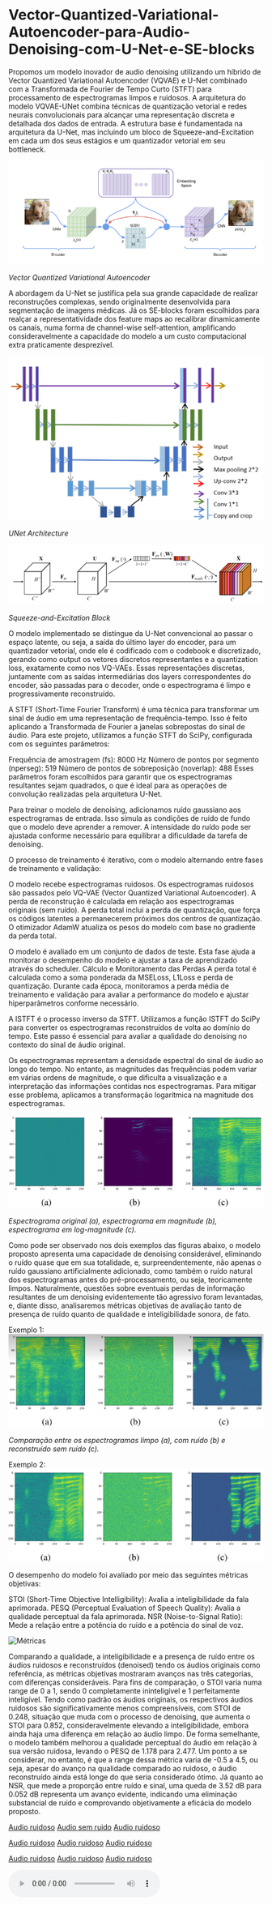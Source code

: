 # Vector-Quantized-Variational-Autoencoder-para-Audio-Denoising-com-U-Net-e-SE-blocks
Propomos um modelo inovador de audio denoising utilizando um híbrido de Vector Quantized Variational Autoencoder (VQVAE) e U-Net combinado com a  Transformada de Fourier de Tempo Curto (STFT) para processamento de espectrogramas limpos e ruidosos.
A arquitetura do modelo VQVAE-UNet combina técnicas de quantização vetorial e redes neurais convolucionais para alcançar uma representação discreta e detalhada dos dados de entrada. A estrutura base é fundamentada na arquitetura da U-Net, mas incluindo um bloco de Squeeze-and-Excitation em cada um dos seus estágios e um quantizador vetorial em seu bottleneck.

![Vector Quantized Variational Autoencoder](images/VQVAE.png)

*Vector Quantized Variational Autoencoder*


A abordagem da U-Net se justifica pela sua grande capacidade de realizar reconstruções complexas, sendo originalmente desenvolvida para segmentação de imagens médicas. Já os SE-blocks foram escolhidos para realçar a representatividade dos feature maps ao recalibrar dinamicamente os canais, numa forma de channel-wise self-attention, amplificando consideravelmente a capacidade do modelo a um custo computacional extra praticamente desprezível.

![U-Net](images/unet.png)

*UNet Architecture*

![SE-Blocks](images/se.png)

*Squeeze-and-Excitation Block*

O modelo implementado se distingue da U-Net convencional ao passar o espaço latente, ou seja, a saída do último layer do encoder, para um quantizador vetorial, onde ele é codificado com o codebook e discretizado, gerando como output os vetores discretos representantes e a quantization loss, exatamente como nos VQ-VAEs. Essas representações discretas, juntamente com as saídas intermediárias dos layers correspondentes do encoder, são passadas para o decoder, onde o espectrograma é limpo e progressivamente reconstruído.

A STFT (Short-Time Fourier Transform) é uma técnica para transformar um sinal de áudio em uma representação de frequência-tempo. Isso é feito aplicando a Transformada de Fourier a janelas sobrepostas do sinal de áudio. Para este projeto, utilizamos a função STFT do SciPy, configurada com os seguintes parâmetros:

Frequência de amostragem (fs): 8000 Hz
Número de pontos por segmento (nperseg): 519
Número de pontos de sobreposição (noverlap): 488
Esses parâmetros foram escolhidos para garantir que os espectrogramas resultantes sejam quadrados, o que é ideal para as operações de convolução realizadas pela arquitetura U-Net.

Para treinar o modelo de denoising, adicionamos ruído gaussiano aos espectrogramas de entrada. Isso simula as condições de ruído de fundo que o modelo deve aprender a remover. A intensidade do ruído pode ser ajustada conforme necessário para equilibrar a dificuldade da tarefa de denoising.

O processo de treinamento é iterativo, com o modelo alternando entre fases de treinamento e validação:

O modelo recebe espectrogramas ruidosos.
Os espectrogramas ruidosos são passados pelo VQ-VAE (Vector Quantized Variational Autoencoder).
A perda de reconstrução é calculada em relação aos espectrogramas originais (sem ruído). A perda total inclui a perda de quantização, que força os códigos latentes a permanecerem próximos dos centros de quantização.
O otimizador AdamW atualiza os pesos do modelo com base no gradiente da perda total.

O modelo é avaliado em um conjunto de dados de teste.
Esta fase ajuda a monitorar o desempenho do modelo e ajustar a taxa de aprendizado através do scheduler.
Cálculo e Monitoramento das Perdas
A perda total é calculada como a soma ponderada da MSELoss, L1Loss e perda de quantização. Durante cada época, monitoramos a perda média de treinamento e validação para avaliar a performance do modelo e ajustar hiperparâmetros conforme necessário.

A ISTFT é o processo inverso da STFT. Utilizamos a função ISTFT do SciPy para converter os espectrogramas reconstruídos de volta ao domínio do tempo. Este passo é essencial para avaliar a qualidade do denoising no contexto do sinal de áudio original.

Os espectrogramas representam a densidade espectral do sinal de áudio ao longo do tempo. No entanto, as magnitudes das frequências podem variar em várias ordens de magnitude, o que dificulta a visualização e a interpretação das informações contidas nos espectrogramas. Para mitigar esse problema, aplicamos a transformação logarítmica na magnitude dos espectrogramas.

![Espectrogramas normais e em log-magnitude](images/logmagnitude.png)

*Espectrograma original (a), espectrograma em magnitude (b), espectrograma em log-magnitude (c).*

Como pode ser observado nos dois exemplos das figuras abaixo, o modelo proposto apresenta uma capacidade de denoising considerável, eliminando o ruído quase que em sua totalidade, e, surpreendentemente, não apenas o ruído gaussiano artificialmente adicionado, como também o ruído natural dos espectrogramas antes do pré-processamento, ou seja, teoricamente limpos. Naturalmente, questões sobre eventuais perdas de informação resultantes de um denoising evidentemente tão agressivo foram levantadas, e, diante disso, analisaremos métricas objetivas de avaliação tanto de presença de ruído quanto de qualidade e inteligibilidade sonora, de fato.

Exemplo 1:
![Espectrogramas](images/ex1.png)

*Comparação entre os espectrogramas limpo (a), com ruído (b) e reconstruído sem ruído (c).*

Exemplo 2:
![Espectrogramas2](images/ex2.png)

O desempenho do modelo foi avaliado por meio das seguintes métricas objetivas:

STOI (Short-Time Objective Intelligibility): Avalia a inteligibilidade da fala aprimorada.
PESQ (Perceptual Evaluation of Speech Quality): Avalia a qualidade perceptual da fala aprimorada.
NSR (Noise-to-Signal Ratio): Mede a relação entre a potência do ruído e a potência do sinal de voz.

![Métricas](images/Métricas.png)

Comparando a qualidade, a inteligibilidade e a presença de ruído entre os áudios ruidosos e reconstruídos (denoised) tendo os áudios originais como referência, as métricas objetivas mostraram avanços nas três categorias, com diferenças consideráveis. Para fins de comparação, o STOI varia numa range de 0 a 1, sendo 0 completamente ininteligível e 1 perfeitamente inteligível. Tendo como padrão os áudios originais, os respectivos áudios ruidosos são significativamente menos compreensíveis, com STOI de 0.248, situação que muda com o processo de denoising, que aumenta o STOI para 0.852, consideravelmente elevando a inteligibilidade, embora ainda haja uma diferença em relação ao áudio limpo. De forma semelhante, o modelo também melhorou a qualidade perceptual do áudio em relação à sua versão ruidosa, levando o PESQ de 1.178 para 2.477. Um ponto a se considerar, no entanto, é que a range dessa métrica varia de -0.5 a 4.5, ou seja, apesar do avanço na qualidade comparado ao ruidoso, o áudio reconstruído ainda está longe do que seria considerado ótimo. Já quanto ao NSR, que mede a proporção entre ruído e sinal, uma queda de 3.52 dB para 0.052 dB representa um avanço evidente, indicando uma eliminação substancial de ruído e comprovando objetivamente a eficácia do modelo proposto.

[Audio ruidoso](audios/noisy_audio1.wav)
[Audio sem ruido](audios/denoised_audio1.wav)
[Audio ruidoso](audios/good_audio1.wav)

[Audio ruidoso](audios/noised_audio2.wav)
[Audio ruidoso](audios/denoised_audio2.wav)
[Audio ruidoso](audios/good_audio2.wav)

[Audio ruidoso](audios/noised_audio3.wav)
[Audio ruidoso](audios/denoised_audio3.wav)
[Audio ruidoso](audios/good_audio3.wav)


<audio controls>
  <source src="https://github.com/Diana-RS/Vector-Quantized-Variational-Autoencoder-para-Audio-Denoising-com-U-Net-e-SE-blocks/blob/main/audios/denoised_audio1.wav" type="audio/wav">
  Your browser does not support the audio element.
</audio>


